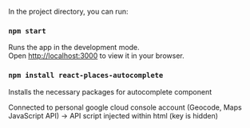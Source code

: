 In the project directory, you can run:

### `npm start`

Runs the app in the development mode.\
Open [http://localhost:3000](http://localhost:3000) to view it in your browser.

### `npm install react-places-autocomplete` 

Installs the necessary packages for autocomplete component

Connected to personal google cloud console account (Geocode, Maps JavaScript API) -> API script injected within html (key is hidden)

